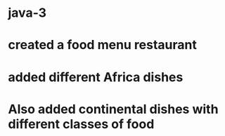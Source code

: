 # java-3
# created a food menu restaurant
# added different Africa dishes
# Also added continental dishes with different classes of food